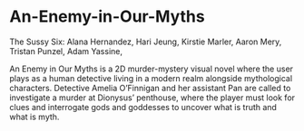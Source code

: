 # An-Enemy-in-Our-Myths

The Sussy Six:
  Alana Hernandez, 
  Hari Jeung, 
  Kirstie Marler, 
  Aaron Mery, 
  Tristan Punzel, 
  Adam Yassine, 
  
An Enemy in Our Myths is a 2D murder-mystery visual novel where the user plays as a human detective living in a modern realm alongside mythological characters. Detective Amelia O’Finnigan and her assistant Pan are called to investigate a murder at Dionysus’ penthouse, where the player must look for clues and interrogate gods and goddesses to uncover what is truth and what is myth.

